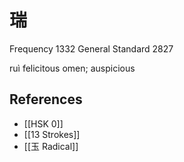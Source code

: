 # 瑞
Frequency 1332
General Standard 2827

ruì
felicitous omen; auspicious

## References
- [[HSK 0]]
- [[13 Strokes]]
- [[玉 Radical]]